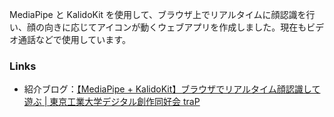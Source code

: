 <!-- markdownlint-disable-file MD041 -->

MediaPipe と KalidoKit を使用して、ブラウザ上でリアルタイムに顔認識を行い、顔の向きに応じてアイコンが動くウェブアプリを作成しました。現在もビデオ通話などで使用しています。

### Links

- 紹介ブログ：[【MediaPipe + KalidoKit】ブラウザでリアルタイム顔認識して遊ぶ | 東京工業大学デジタル創作同好会 traP](https://trap.jp/post/1629/)

